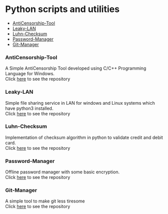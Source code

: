 <h1>Python scripts and utilities</h1>

* <a href="#AntiCensorship-Tool">AntiCensorship-Tool</a>
* <a href="#Leaky-LAN">Leaky-LAN</a>
* <a href="#Luhn-Checksum">Luhn-Checksum</a>
* <a href="#Password-Manager">Password-Manager</a>
* <a href="#Git-Manager">Git-Manager</a>

<h3 id="AntiCensorship-Tool">AntiCensorship-Tool</h3>
A Simple AntiCensorship Tool developed using C/C++ Programming Language for Windows.
<br>Click <a href="https://github.com/Anish-M-code/AntiCensorship-Tool-or-Website-Unblocker" target="_blank">here</a> to see the repository 

<h3 id="Leaky-LAN">Leaky-LAN</h3>
Simple file sharing service in LAN for windows and Linux systems which have python3 installed. 
<br>Click <a href="https://github.com/Anish-M-code/Leaky-LAN" target="_blank">here</a> to see the repository 


<h3 id="Luhn-Checksum">Luhn-Checksum</h3>
Implementation of checksum algorithm in python to validate credit and debit card.
<br>Click <a href="https://github.com/gowtham758550/Luhn-Checksum" target="_blank">here</a> to see the repository 


<h3 id="Password-Manager">Password-Manager</h3>
Offline password manager with some basic encryption.
<br>Click <a href="https://github.com/gowtham758550/password-generator-and-manager" target="_blank">here</a> to see the repository 


<h3 id="Git-Manager">Git-Manager</h3>
A simple tool to make git less tiresome
<br>Click <a href="https://github.com/gowtham758550/Git-Manager" target="_blank">here</a> to see the repository 
